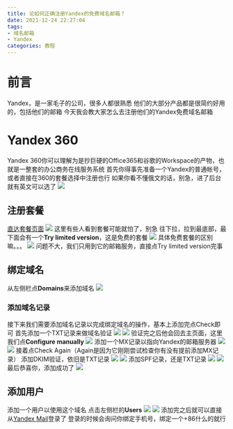 ```yaml
---
title: 论如何正确注册Yandex的免费域名邮箱？
date: 2021-12-24 22:27:04
tags: 
- 域名邮箱
- Yandex
categories: 教程
---
```


# 前言
Yandex，是一家毛子的公司，很多人都很熟悉
他们的大部分产品都是很简约好用的，包括他们的邮箱
今天我会教大家怎么去注册他们的Yandex免费域名邮箱
# Yandex 360
Yandex 360你可以理解为是抄巨硬的Office365和谷歌的Workspace的产物，也就是一整套的办公商务在线服务系统
首先你得事先准备一个Yandex的普通帐号，或者直接在360的套餐选择中注册也行
如果你看不懂俄文的话，别急，进了后台就有英文可以选了
![](https://pic.lanta.cyou/img/2022-01-21_20-07.png#vwid=299&vhei=141)
## 注册套餐
[直达套餐页面](https://360.yandex.ru/business/tariff?from=landing)
![](https://pic.lanta.cyou/img/2022-01-21_20-02.png#vwid=1904&vhei=902)
这里有些人看到套餐可能就怕了，别急
往下拉，拉到最底部，最下面会有一个**Try limited version**，这是免费的套餐
![](https://pic.lanta.cyou/img/2022-01-21_20-03.png#vwid=1016&vhei=582)
具体免费套餐的区别嘛。。。
![](https://pic.lanta.cyou/img/2022-01-21_20-04.png#vwid=918&vhei=658)
问题不大，我们只用到它的邮箱服务，直接点Try limited version完事
## 绑定域名
从左侧栏点**Domains**来添加域名
![](https://pic.lanta.cyou/img/2022-01-21_20-05.png#vwid=1278&vhei=683)
### 添加域名记录
接下来我们需要添加域名记录以完成绑定域名的操作，基本上添加完点Check即可
首先添加一个TXT记录来做域名验证
![](https://pic.lanta.cyou/img/2022-01-21_20-10.png#vwid=765&vhei=684)
![](https://pic.lanta.cyou/img/2022-01-21_20-10_1.png#vwid=1417&vhei=295)
验证完之后他会回去主页面，这里我们点**Configure manually**
![](https://pic.lanta.cyou/img/2022-01-21_20-25.png#vwid=776&vhei=232)
添加一个MX记录以指向Yandex的邮箱服务器
![](https://pic.lanta.cyou/img/2022-01-21_20-26.png#vwid=952&vhei=302)
![](https://pic.lanta.cyou/img/2022-01-21_20-27.png#vwid=1112&vhei=325)
接着点Check Again（Again是因为它刚刚尝试检查你有没有提前添加MX记录）
添加DKIM验证，依旧是TXT记录
![](https://pic.lanta.cyou/img/2022-01-21_20-29.png#vwid=774&vhei=257)
![](https://pic.lanta.cyou/img/2022-01-21_20-30.png#vwid=1085&vhei=498)
添加SPF记录，还是TXT记录
![](https://pic.lanta.cyou/img/2022-01-21_20-31.png#vwid=1426&vhei=565)
![](https://pic.lanta.cyou/img/2022-01-21_20-32.png#vwid=1092&vhei=357)
最后恭喜你，添加成功了
![](https://pic.lanta.cyou/img/2022-01-21_20-33.png#vwid=674&vhei=230)
## 添加用户
添加一个用户以使用这个域名
点击左侧栏的**Users**
![](https://pic.lanta.cyou/img/2022-01-21_20-34.png#vwid=1074&vhei=645)
![](https://pic.lanta.cyou/img/2022-01-21_20-36.png#vwid=500&vhei=870)
添加完之后就可以直接从[Yandex Mail](https://mail.yandex.com)登录了
登录的时候会询问你绑定手机号，绑定一个+86什么的就行